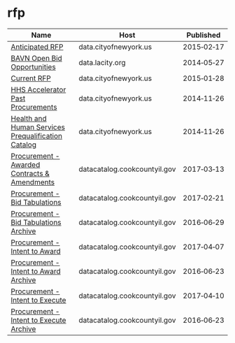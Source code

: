# rfp

Name | Host | Published
---- | ---- | ---------
[Anticipated RFP](../datasets/p8e4-uwuv.md) | data.cityofnewyork.us | 2015&#x2011;02&#x2011;17
[BAVN Open Bid Opportunities](../datasets/qtax-byj7.md) | data.lacity.org | 2014&#x2011;05&#x2011;27
[Current RFP](../datasets/bzjf-rmtp.md) | data.cityofnewyork.us | 2015&#x2011;01&#x2011;28
[HHS Accelerator Past Procurements](../datasets/ws4c-4g69.md) | data.cityofnewyork.us | 2014&#x2011;11&#x2011;26
[Health and Human Services Prequalification Catalog](../datasets/68rr-d3jr.md) | data.cityofnewyork.us | 2014&#x2011;11&#x2011;26
[Procurement - Awarded Contracts & Amendments](../datasets/qh8j-6k63.md) | datacatalog.cookcountyil.gov | 2017&#x2011;03&#x2011;13
[Procurement - Bid Tabulations](../datasets/32au-zaqn.md) | datacatalog.cookcountyil.gov | 2017&#x2011;02&#x2011;21
[Procurement - Bid Tabulations Archive](../datasets/pn38-yupm.md) | datacatalog.cookcountyil.gov | 2016&#x2011;06&#x2011;29
[Procurement - Intent to Award](../datasets/bgq7-v7ms.md) | datacatalog.cookcountyil.gov | 2017&#x2011;04&#x2011;07
[Procurement - Intent to Award Archive](../datasets/52k2-p47e.md) | datacatalog.cookcountyil.gov | 2016&#x2011;06&#x2011;23
[Procurement - Intent to Execute](../datasets/ag43-fvd7.md) | datacatalog.cookcountyil.gov | 2017&#x2011;04&#x2011;10
[Procurement - Intent to Execute Archive](../datasets/gh3w-vkp5.md) | datacatalog.cookcountyil.gov | 2016&#x2011;06&#x2011;23

